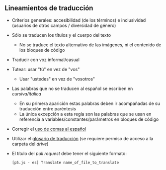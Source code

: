 ## Lineamientos de traducción

- Criterios generales: accesibilidad (de los términos) e inclusividad (usuarios de otros campos / diversidad de género)
- Sólo se traducen los títulos y el cuerpo del texto
  + No se traduce el texto alternativo de las imágenes, ni el contenido de los bloques de código
- Traducir con voz informal/casual
- Tutear: usar "tú" en vez de "vos"
  + Usar "ustedes" en vez de "vosotros"
- Las palabras que no se traducen al español se escriben en _cursiva/itálica_
  + En su primera aparición estas palabras deben ir acompañadas de su traducción entre paréntesis
  + La única excepción a esta regla son las palabras que se usan en referencia a variables/constantes/parámetros en bloques de código
- Corregir el [uso de comas al español](https://elblogdeidiomas.es/11-reglas-como-usar-coma-en-espanol/)
- Utilizar el [glosario de traducción]() (se requiere permiso de acceso a la carpeta del _drive_)
- El título del _pull request_ debe tener el siguiente formato:

    `[p5.js - es] Translate name_of_file_to_translate`

